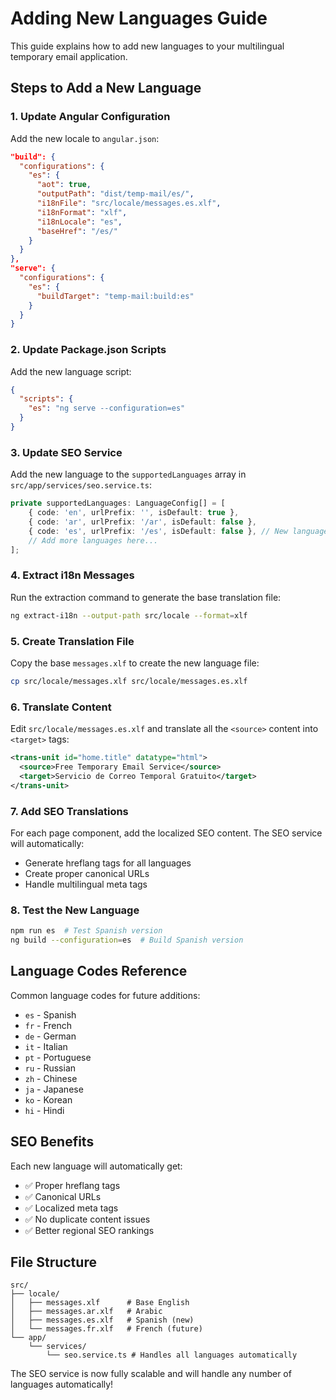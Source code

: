 # Adding New Languages Guide

This guide explains how to add new languages to your multilingual temporary email application.

## Steps to Add a New Language

### 1. Update Angular Configuration

Add the new locale to `angular.json`:

```json
"build": {
  "configurations": {
    "es": {
      "aot": true,
      "outputPath": "dist/temp-mail/es/",
      "i18nFile": "src/locale/messages.es.xlf",
      "i18nFormat": "xlf",
      "i18nLocale": "es",
      "baseHref": "/es/"
    }
  }
},
"serve": {
  "configurations": {
    "es": {
      "buildTarget": "temp-mail:build:es"
    }
  }
}
```

### 2. Update Package.json Scripts

Add the new language script:

```json
{
  "scripts": {
    "es": "ng serve --configuration=es"
  }
}
```

### 3. Update SEO Service

Add the new language to the `supportedLanguages` array in `src/app/services/seo.service.ts`:

```typescript
private supportedLanguages: LanguageConfig[] = [
    { code: 'en', urlPrefix: '', isDefault: true },
    { code: 'ar', urlPrefix: '/ar', isDefault: false },
    { code: 'es', urlPrefix: '/es', isDefault: false }, // New language
    // Add more languages here...
];
```

### 4. Extract i18n Messages

Run the extraction command to generate the base translation file:

```bash
ng extract-i18n --output-path src/locale --format=xlf
```

### 5. Create Translation File

Copy the base `messages.xlf` to create the new language file:

```bash
cp src/locale/messages.xlf src/locale/messages.es.xlf
```

### 6. Translate Content

Edit `src/locale/messages.es.xlf` and translate all the `<source>` content into `<target>` tags:

```xml
<trans-unit id="home.title" datatype="html">
  <source>Free Temporary Email Service</source>
  <target>Servicio de Correo Temporal Gratuito</target>
</trans-unit>
```

### 7. Add SEO Translations

For each page component, add the localized SEO content. The SEO service will automatically:
- Generate hreflang tags for all languages
- Create proper canonical URLs
- Handle multilingual meta tags

### 8. Test the New Language

```bash
npm run es  # Test Spanish version
ng build --configuration=es  # Build Spanish version
```

## Language Codes Reference

Common language codes for future additions:

- `es` - Spanish
- `fr` - French  
- `de` - German
- `it` - Italian
- `pt` - Portuguese
- `ru` - Russian
- `zh` - Chinese
- `ja` - Japanese
- `ko` - Korean
- `hi` - Hindi

## SEO Benefits

Each new language will automatically get:
- ✅ Proper hreflang tags
- ✅ Canonical URLs
- ✅ Localized meta tags
- ✅ No duplicate content issues
- ✅ Better regional SEO rankings

## File Structure

```
src/
├── locale/
│   ├── messages.xlf      # Base English
│   ├── messages.ar.xlf   # Arabic
│   ├── messages.es.xlf   # Spanish (new)
│   └── messages.fr.xlf   # French (future)
└── app/
    └── services/
        └── seo.service.ts # Handles all languages automatically
```

The SEO service is now fully scalable and will handle any number of languages automatically!